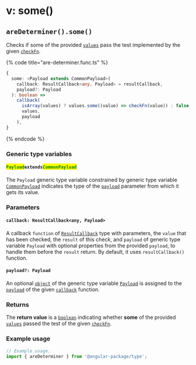 # v: some()

## `areDeterminer().some()`

Checks if some of the provided [`values`](./#...values-any) pass the test implemented by the given [`checkFn`](./#checkfn-function).

{% code title="are-determiner.func.ts" %}
```typescript
{
  some: <Payload extends CommonPayload>(
    callback: ResultCallback<any, Payload> = resultCallback,
    payload?: Payload
  ): boolean =>
    callback(
      isArray(values) ? values.some((value) => checkFn(value)) : false,
      values,
      payload
    ),
}
```
{% endcode %}

### Generic type variables

#### <mark style="color:green;">**`Payload`**</mark>**`extends`**<mark style="color:green;">**`CommonPayload`**</mark>

The `Payload` generic type variable constrained by generic type variable [`CommonPayload`](./#commonpayloadextendsobject) indicates the type of the [`payload`](v-some.md#payload-payload) parameter from which it gets its value.

### Parameters

#### `callback: ResultCallback<any, Payload>`

A callback `function` of [`ResultCallback`](../../types/resultcallback.md) type with parameters, the `value` that has been checked, the `result` of this check, and `payload` of generic type variable `Payload` with optional properties from the provided `payload`, to handle them before the `result` return. By default, it uses `resultCallback()` function.

#### `payload?: Payload`

An optional [`object`](https://developer.mozilla.org/en-US/docs/Web/JavaScript/Reference/Global\_Objects/Object) of the generic type variable [`Payload`](v-some.md#payloadextendscommonpayload) is assigned to the [`payload`](../../types/resultcallback.md#payload-payload) of the given [`callback`](v-some.md#callback-resultcallback-less-than-any-payload-greater-than) function.

### Returns

The **return value** is a [`boolean`](https://developer.mozilla.org/en-US/docs/Web/JavaScript/Reference/Global\_Objects/Boolean) indicating whether **some** of the provided [`values`](./#...values-any) passed the test of the given [`checkFn`](./#checkfn-function).

### Example usage

```typescript
// Example usage.
import { areDeterminer } from '@angular-package/type';

```
